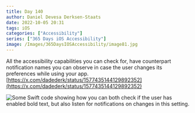 ```yaml
---
title: Day 140
author: Daniel Devesa Derksen-Staats
date: 2022-10-05 20:31
tags: iOS
categories: ["Accessibility"]
series: ["365 Days iOS Accessibility"]
image: /Images/365DaysIOSAccessibility/image81.jpg
---
```


All the accessibility capabilities you can check for, have counterpart notification names you can observe in case the user changes its preferences while using your app.  [https://x.com/dadederk/status/1577435144129892352](https://x.com/dadederk/status/1577435144129892352)

![Some Swift code showing how you can both check if the user has enabled bold text, but also listen for notifications on changes in this setting.](/Images/365DaysIOSAccessibility/image81.jpg)

